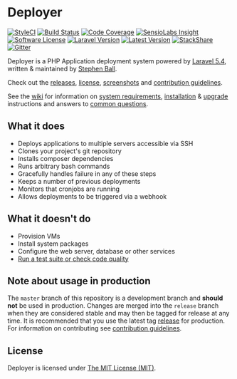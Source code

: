 # Deployer

[![StyleCI](https://styleci.io/repos/33559148/shield?style=flat-square&branch=master)](https://styleci.io/repos/33559148)
[![Build Status](https://img.shields.io/travis/REBELinBLUE/deployer/master.svg?style=flat-square)](https://travis-ci.org/REBELinBLUE/deployer)
[![Code Coverage](https://img.shields.io/codecov/c/github/REBELinBLUE/deployer/master.svg?style=flat-square)](https://codecov.io/gh/REBELinBLUE/deployer)
[![SensioLabs Insight](https://img.shields.io/sensiolabs/i/686dd98b-c0e5-465b-8f14-29b1cab47f3b.svg?style=flat-square)](https://insight.sensiolabs.com/projects/686dd98b-c0e5-465b-8f14-29b1cab47f3b)
[![Software License](https://img.shields.io/badge/license-MIT-brightgreen.svg?style=flat-square)](/LICENSE.md)
[![Laravel Version](https://shield.with.social/cc/github/REBELinBLUE/deployer/master.svg?style=flat-square)](https://packagist.org/packages/laravel/framework)
[![Latest Version](https://img.shields.io/github/release/REBELinBLUE/deployer.svg?style=flat-square)](https://github.com/REBELinBLUE/deployer/releases)
[![StackShare](https://img.shields.io/badge/tech-stack-0690fa.svg?style=flat-square)](https://stackshare.io/REBELinBLUE/deployer)
[![Gitter](https://img.shields.io/badge/chat-on%20gitter-brightgreen.svg?style=flat-square)](https://gitter.im/REBELinBLUE/deployer)

Deployer is a PHP Application deployment system powered by [Laravel 5.4](http://laravel.com), written & maintained by [Stephen Ball](https://github.com/REBELinBLUE).

Check out the [releases](https://github.com/REBELinBLUE/deployer/releases), [license](/LICENSE.md), [screenshots](https://github.com/REBELinBLUE/deployer/wiki/Screenshots) and [contribution guidelines](/.github/CONTRIBUTING.md).

See the [wiki](https://github.com/REBELinBLUE/deployer/wiki) for information on [system requirements](https://github.com/REBELinBLUE/deployer/wiki/system-requirements), [installation](https://github.com/REBELinBLUE/deployer/wiki/installation) & [upgrade](https://github.com/REBELinBLUE/deployer/wiki/upgrading) instructions and answers to [common questions](https://github.com/REBELinBLUE/deployer/wiki/common-issues).

## What it does

* Deploys applications to multiple servers accessible via SSH
* Clones your project's git repository
* Installs composer dependencies
* Runs arbitrary bash commands
* Gracefully handles failure in any of these steps
* Keeps a number of previous deployments
* Monitors that cronjobs are running
* Allows deployments to be triggered via a webhook

## What it doesn't do

* Provision VMs
* Install system packages
* Configure the web server, database or other services
* [Run a test suite or check code quality](http://phptesting.org)

## Note about usage in production

The `master` branch of this repository is a development branch and **should not** be used in production. Changes are merged into the `release` branch when they are considered stable and may then be tagged for release at any time. It is recommended that you use the latest tag [release](https://github.com/REBELinBLUE/deployer/releases) for production. For information on contributing see [contribution guidelines](/.github/CONTRIBUTING.md).

## License

Deployer is licensed under [The MIT License (MIT)](/LICENSE.md).


